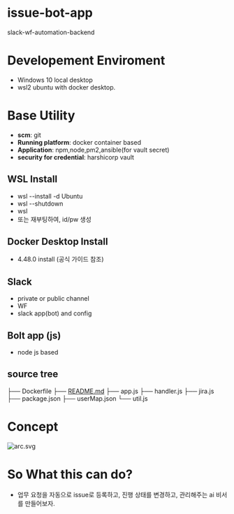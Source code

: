# issue-bot-app
slack-wf-automation-backend
# Developement Enviroment

- Windows 10 local desktop
- wsl2 ubuntu with docker desktop.

# Base Utility

- **scm**: git
- **Running platform**: docker container based
- **Application**: npm,node,pm2,ansible(for vault secret)
- **security for credential**: harshicorp vault

## WSL Install

- wsl --install -d Ubuntu
- wsl --shutdown
- wsl
- 또는 재부팅하여, id/pw 생성

## Docker Desktop Install

- 4.48.0 install (공식 가이드 참조)

## Slack

- private or public channel
- WF
- slack app(bot) and  config

## Bolt app (js)

- node js based

## source tree

├── Dockerfile
├── [README.md](http://readme.md/)
├── app.js
├── handler.js
├── jira.js
├── package.json
├── userMap.json
└── util.js

# Concept

![arc.svg](attachment:859443c2-8a95-47ce-a384-06a132d694b1:arc.svg)

# So What this can do?

- 업무 요청을 자동으로 issue로 등록하고, 진행 상태를 변경하고, 관리해주는 ai 비서를 만들어보자.

